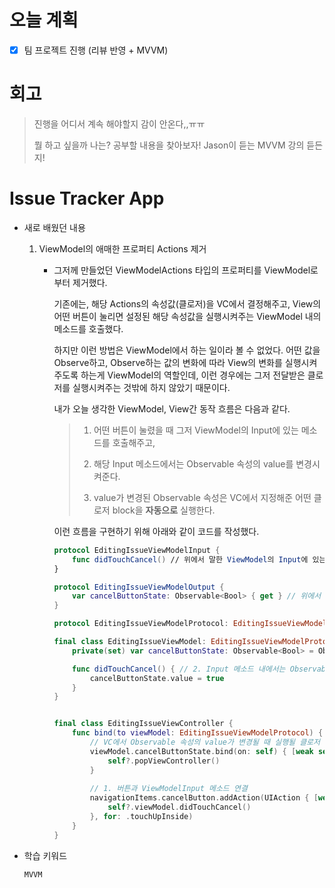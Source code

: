 # 오늘 계획

- [x] 팀 프로젝트 진행 (리뷰 반영 + MVVM)

# 회고

> 진행을 어디서 계속 해야할지 감이 안온다,,ㅠㅠ
>
> 뭘 하고 싶을까 나는? 공부할 내용을 찾아보자! Jason이 듣는 MVVM 강의 듣든지!

# Issue Tracker App

- 새로 배웠던 내용

	1. ViewModel의 애매한 프로퍼티 Actions 제거

		- 그저께 만들었던 ViewModelActions 타입의 프로퍼티를 ViewModel로부터 제거했다.

			기존에는, 해당 Actions의 속성값(클로저)을 VC에서 결정해주고, View의 어떤 버튼이 눌리면 설정된 해당 속성값을 실행시켜주는 ViewModel 내의 메소드를 호출했다.

			하지만 이런 방법은 ViewModel에서 하는 일이라 볼 수 없었다. 어떤 값을 Observe하고, Observe하는 값의 변화에 따라 View의 변화를 실행시켜주도록 하는게 ViewModel의 역할인데, 이런 경우에는 그저 전달받은 클로저를 실행시켜주는 것밖에 하지 않았기 때문이다.

			내가 오늘 생각한 ViewModel, View간 동작 흐름은 다음과 같다.

			> 1. 어떤 버튼이 눌렸을 때 그저 ViewModel의 Input에 있는 메소드를 호출해주고, 
			>
			> 2. 해당 Input 메소드에서는 Observable 속성의 value를 변경시켜준다. 
			>
			> 3. value가 변경된 Observable 속성은 VC에서 지정해준 어떤 클로저 block을 **자동으로** 실행한다.

			이런 흐름을 구현하기 위해 아래와 같이 코드를 작성했다.

			```swift
			protocol EditingIssueViewModelInput {
			    func didTouchCancel() // 위에서 말한 ViewModel의 Input에 있는 메소드
			}
			
			protocol EditingIssueViewModelOutput {
			    var cancelButtonState: Observable<Bool> { get } // 위에서 말한 Observable 속성
			}
			
			protocol EditingIssueViewModelProtocol: EditingIssueViewModelInput, EditingIssueViewModelOutput { }
			
			final class EditingIssueViewModel: EditingIssueViewModelProtocol {
			    private(set) var cancelButtonState: Observable<Bool> = Observable(false)
			
			    func didTouchCancel() { // 2. Input 메소드 내에서는 Observable 속성의 value만 변경시켜준다.
			        cancelButtonState.value = true
			    }
			}
			
			
			final class EditingIssueViewController {
			    func bind(to viewModel: EditingIssueViewModelProtocol) {
			        // VC에서 Observable 속성의 value가 변경될 때 실행될 클로저 block을 지정 (3에서 사용됨)
			        viewModel.cancelButtonState.bind(on: self) { [weak self] _ in 
			            self?.popViewController()
			        }
			        
					// 1. 버튼과 ViewModelInput 메소드 연결
			        navigationItems.cancelButton.addAction(UIAction { [weak self] _ in
			            self?.viewModel.didTouchCancel()
			        }, for: .touchUpInside)
			    }
			}
			```

			

-  학습 키워드

	`MVVM`



